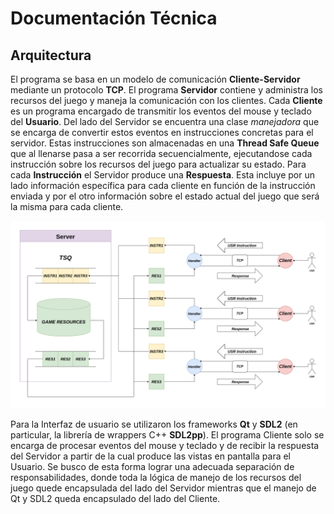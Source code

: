 # Documentación Técnica
## Arquitectura

El programa se basa en un modelo de comunicación **Cliente-Servidor** mediante un protocolo **TCP**. El programa **Servidor** contiene y administra los recursos del juego y maneja la comunicación con los clientes. 
Cada **Cliente** es un programa encargado de transmitir los eventos del mouse y teclado del **Usuario**. Del lado del Servidor se encuentra una clase *manejadora* que se encarga de convertir estos eventos en instrucciones concretas para el servidor. Estas instrucciones son almacenadas en una **Thread Safe Queue** que al llenarse pasa a ser recorrida secuencialmente, ejecutandose cada instrucción sobre los recursos del juego para actualizar su estado. 
Para cada **Instrucción** el Servidor produce una **Respuesta**. Esta incluye por un lado información específica para cada cliente en función de la instrucción enviada y por el otro información sobre el estado actual del juego que será la misma para cada cliente.

![Architecture](./data/documentation/Architecture.png)

Para la Interfaz de usuario se utilizaron los frameworks **Qt** y **SDL2** (en particular, la librería de wrappers C++ **SDL2pp**). El programa Cliente solo se encarga de procesar eventos del mouse y teclado y de recibir la respuesta del Servidor a partir de la cual produce las vistas en pantalla para el Usuario. Se busco de esta forma lograr una adecuada separación de responsabilidades, donde toda la lógica de manejo de los recursos del juego quede encapsulada del lado del Servidor mientras que el manejo de Qt y SDL2 queda encapsulado del lado del Cliente.